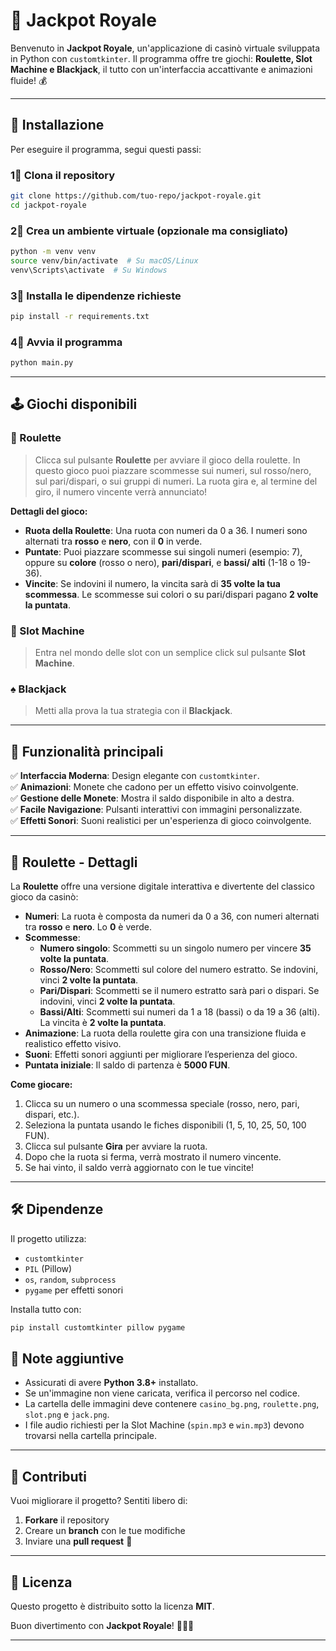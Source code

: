 # 🎰 Jackpot Royale

Benvenuto in **Jackpot Royale**, un'applicazione di casinò virtuale sviluppata in Python con `customtkinter`. Il programma offre tre giochi: **Roulette, Slot Machine e Blackjack**, il tutto con un'interfaccia accattivante e animazioni fluide! 💰

---

## 🚀 Installazione
Per eseguire il programma, segui questi passi:

### 1⃣ Clona il repository
```bash
git clone https://github.com/tuo-repo/jackpot-royale.git
cd jackpot-royale
```

### 2⃣ Crea un ambiente virtuale (opzionale ma consigliato)
```bash
python -m venv venv
source venv/bin/activate  # Su macOS/Linux
venv\Scripts\activate  # Su Windows
```

### 3⃣ Installa le dipendenze richieste
```bash
pip install -r requirements.txt
```

### 4⃣ Avvia il programma
```bash
python main.py
```

---

## 🕹️ Giochi disponibili

### 🌁 Roulette
> Clicca sul pulsante **Roulette** per avviare il gioco della roulette. In questo gioco puoi piazzare scommesse sui numeri, sul rosso/nero, sul pari/dispari, o sui gruppi di numeri. La ruota gira e, al termine del giro, il numero vincente verrà annunciato!

**Dettagli del gioco:**
- **Ruota della Roulette**: Una ruota con numeri da 0 a 36. I numeri sono alternati tra **rosso** e **nero**, con il **0** in verde.
- **Puntate**: Puoi piazzare scommesse sui singoli numeri (esempio: 7), oppure su **colore** (rosso o nero), **pari/dispari**, e **bassi/ alti** (1-18 o 19-36).
- **Vincite**: Se indovini il numero, la vincita sarà di **35 volte la tua scommessa**. Le scommesse sui colori o su pari/dispari pagano **2 volte la puntata**.

### 🎰 Slot Machine
> Entra nel mondo delle slot con un semplice click sul pulsante **Slot Machine**.

### ♠️ Blackjack
> Metti alla prova la tua strategia con il **Blackjack**.

---

## 🎨 Funzionalità principali

✅ **Interfaccia Moderna**: Design elegante con `customtkinter`.<br>
✅ **Animazioni**: Monete che cadono per un effetto visivo coinvolgente.<br>
✅ **Gestione delle Monete**: Mostra il saldo disponibile in alto a destra.<br>
✅ **Facile Navigazione**: Pulsanti interattivi con immagini personalizzate.<br>
✅ **Effetti Sonori**: Suoni realistici per un'esperienza di gioco coinvolgente.<br>

---

## 🎰 Roulette - Dettagli

La **Roulette** offre una versione digitale interattiva e divertente del classico gioco da casinò:

- **Numeri**: La ruota è composta da numeri da 0 a 36, con numeri alternati tra **rosso** e **nero**. Lo **0** è verde.
- **Scommesse**:
  - **Numero singolo**: Scommetti su un singolo numero per vincere **35 volte la puntata**.
  - **Rosso/Nero**: Scommetti sul colore del numero estratto. Se indovini, vinci **2 volte la puntata**.
  - **Pari/Dispari**: Scommetti se il numero estratto sarà pari o dispari. Se indovini, vinci **2 volte la puntata**.
  - **Bassi/Alti**: Scommetti sui numeri da 1 a 18 (bassi) o da 19 a 36 (alti). La vincita è **2 volte la puntata**.
- **Animazione**: La ruota della roulette gira con una transizione fluida e realistico effetto visivo.
- **Suoni**: Effetti sonori aggiunti per migliorare l’esperienza del gioco.
- **Puntata iniziale**: Il saldo di partenza è **5000 FUN**.

**Come giocare:**
1. Clicca su un numero o una scommessa speciale (rosso, nero, pari, dispari, etc.).
2. Seleziona la puntata usando le fiches disponibili (1, 5, 10, 25, 50, 100 FUN).
3. Clicca sul pulsante **Gira** per avviare la ruota.
4. Dopo che la ruota si ferma, verrà mostrato il numero vincente.
5. Se hai vinto, il saldo verrà aggiornato con le tue vincite!

--- 

## 🛠️ Dipendenze
Il progetto utilizza:
- `customtkinter`
- `PIL` (Pillow)
- `os`, `random`, `subprocess`
- `pygame` per effetti sonori

Installa tutto con:
```bash
pip install customtkinter pillow pygame
```

## 📌 Note aggiuntive
- Assicurati di avere **Python 3.8+** installato.
- Se un'immagine non viene caricata, verifica il percorso nel codice.
- La cartella delle immagini deve contenere `casino_bg.png`, `roulette.png`, `slot.png` e `jack.png`.
- I file audio richiesti per la Slot Machine (`spin.mp3` e `win.mp3`) devono trovarsi nella cartella principale.

--- 

## 🤝 Contributi
Vuoi migliorare il progetto? Sentiti libero di:
1. **Forkare** il repository
2. Creare un **branch** con le tue modifiche
3. Inviare una **pull request** 🚀

--- 

## 🐝 Licenza
Questo progetto è distribuito sotto la licenza **MIT**.

Buon divertimento con **Jackpot Royale**! 🎲🎰💵

---